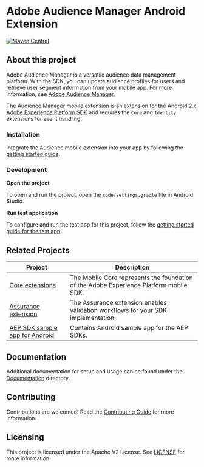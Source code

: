 # Adobe Audience Manager Android Extension
[![Maven Central](https://img.shields.io/maven-central/v/com.adobe.marketing.mobile/audience.svg?logo=android&logoColor=white&label=audience)](https://mvnrepository.com/artifact/com.adobe.marketing.mobile/audience)

## About this project

Adobe Audience Manager is a versatile audience data management platform. With the SDK, you can update audience profiles for users and retrieve user segment information from your mobile app. For more information, see [Adobe Audience Manager](https://business.adobe.com/products/audience-manager/adobe-audience-manager.html).

The Audience Manager mobile extension is an extension for the Android 2.x [Adobe Experience Platform SDK](https://developer.adobe.com/client-sdks) and requires the `Core` and `Identity` extensions for event handling.

### Installation

Integrate the Audience mobile extension into your app by following the [getting started guide](Documentation/getting-started.md).

### Development

**Open the project**

To open and run the project, open the `code/settings.gradle` file in Android Studio.


**Run test application**

To configure and run the test app for this project, follow the [getting started guide for the test app](Documentation/getting-started-test-app.md).

## Related Projects

| Project                                                                              | Description                                                                            |
| ------------------------------------------------------------------------------------ | -------------------------------------------------------------------------------------- |
| [Core extensions](https://github.com/adobe/aepsdk-core-android)                      | The Mobile Core represents the foundation of the Adobe Experience Platform mobile SDK. |
| [Assurance extension](https://github.com/adobe/aepsdk-assurance-android)             | The Assurance extension enables validation workflows for your SDK implementation.      |
| [AEP SDK sample app for Android](https://github.com/adobe/aepsdk-sample-app-android) | Contains Android sample app for the AEP SDKs.                                          |

## Documentation

Additional documentation for setup and usage can be found under the [Documentation](Documentation) directory.

## Contributing

Contributions are welcomed! Read the [Contributing Guide](./.github/CONTRIBUTING.md) for more information.

## Licensing

This project is licensed under the Apache V2 License. See [LICENSE](LICENSE) for more information.
